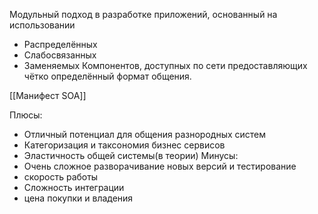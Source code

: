 Модульный подход в разработке приложений, основанный на использовании
* Распределённых
* Слабосвязанных
* Заменяемых
Компонентов, доступных по сети предоставляющих чётко определённый формат общения.

[[Манифест SOA]]

Плюсы:
* Отличный потенциал для общения разнородных систем
* Категоризация и таксономия бизнес сервисов
* Эластичность общей системы(в теории)
Минусы:
* Очень сложное разворачивание новых версий и тестирование
* скорость работы
*  Сложность интеграции
* цена покупки и владения